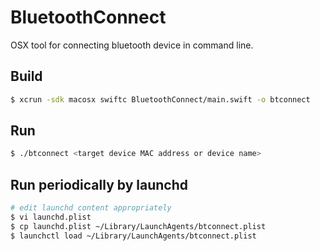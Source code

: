 BluetoothConnect
===

OSX tool for connecting bluetooth device in command line.

## Build

```sh
$ xcrun -sdk macosx swiftc BluetoothConnect/main.swift -o btconnect
```

## Run

```sh
$ ./btconnect <target device MAC address or device name>
```

## Run periodically by launchd

```sh
# edit launchd content appropriately
$ vi launchd.plist
$ cp launchd.plist ~/Library/LaunchAgents/btconnect.plist
$ launchctl load ~/Library/LaunchAgents/btconnect.plist
```
